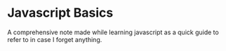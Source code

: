 <h1> Javascript Basics </h1>
A comprehensive note made while learning javascript as a quick guide to refer to in case I forget anything.
